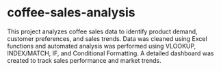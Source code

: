 # coffee-sales-analysis
This project analyzes coffee sales data to identify product demand, customer preferences, and sales trends. Data was cleaned using Excel functions and automated analysis was performed using VLOOKUP, INDEX/MATCH, IF, and Conditional Formatting. A detailed dashboard was created to track sales performance and market trends.
